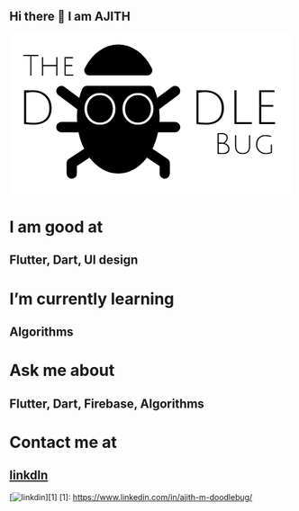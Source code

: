 ## Hi there 👋 I am AJITH 
![](https://github.com/ajith-m-doodlebug/breaking_technology/blob/master/images/doodlebug.png)
# I am good at
## Flutter, Dart, UI design 
# I’m currently learning 
## Algorithms 
# Ask me about 
## Flutter, Dart, Firebase, Algorithms  
# Contact me at
## [linkdIn](https://www.linkedin.com/in/ajith-m-doodlebug/)
[![linkdin](https://user-images.githubusercontent.com/58944893/96246822-cfd95480-0fc6-11eb-9308-24dfad42b419.png)][1]
[1]: https://www.linkedin.com/in/ajith-m-doodlebug/
